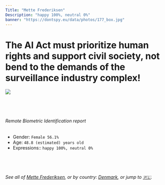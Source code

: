 ```yaml
---
Title: "Mette Frederiksen"
Description: "happy 100%, neutral 0%"
banner: "https://dontspy.eu/data/photos/177_box.jpg"
---
```


# The AI Act must prioritize human rights and support civil society, not bend to the demands of the surveillance industry complex!

<link rel="stylesheet" type="text/css" href="/css/blog.css" />

<div class="is-fake" hidden>

_This image is **clearly fake**_, yet we [continue to collect them because the AI Act negotiations](/blog/why-deepfake/) are heading in a direction that will only make people's lives more complicated. For a more in-depth explanation, read: [Double threat: why losing the battle against Face Biometrics would fuel the proliferation of deepfakes](/blog/the-dual-threat-how-losing-the-biometric-battle-fuels-deepfake-proliferation/).


</div>

<!-- <img src="https://dontspy.eu/data/photos/54_box.jpg" /> -->
<img src="https://dontspy.eu/data/photos/177_box.jpg" />

## <br>

###### Remote Biometric Identification report

* <span class="label">Gender:</span> `Female 56.1%`
* <span class="label">Age:</span> `48.8 (estimated) years old`
* <span class="label">Expressions::</span> `happy 100%, neutral 0%`

## <br>

###### See all of [Mette Frederiksen](/policymaker#Mette%20Frederiksen), or by country: [Denmark](/country#Denmark), or jump to [🇵🇱](/x/165).

## <br>
